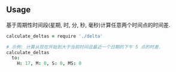## Usage

基于周期性时间段(星期, 时, 分, 秒, 毫秒)计算任意两个时间点的时间差.

```coffee
calculate_deltas = require './delta'

# 示例: 计算从现在开始到大于当前时间且最近一个日期的下午 5 点的时差.
calculate_deltas
  to:
    H: 17, M: 0, S: 0, MS: 0
```